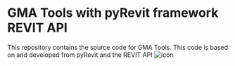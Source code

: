 # GMA Tools with pyRevit framework REVIT API
This repository contains the source code for GMA Tools. This code is based on and developed from pyRevit and the REVIT API
![icon](https://github.com/thanhtranarch/GMA-Tools-with-pyRevit-framework-REVIT-API-/assets/134719719/888556eb-1c2b-487d-bd85-6f4955ad0fc5)
